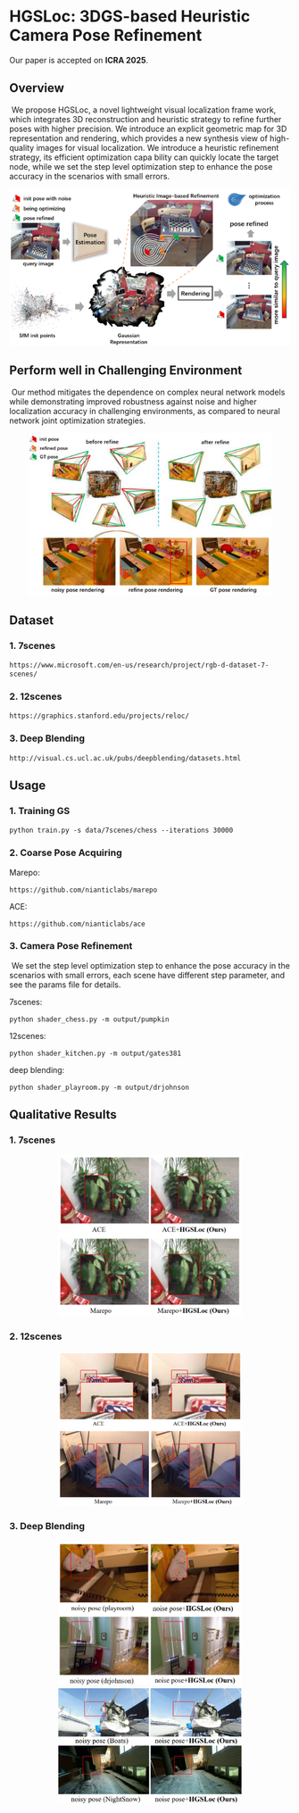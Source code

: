 # HGSLoc: 3DGS-based Heuristic Camera Pose Refinement
Our paper is accepted on **ICRA 2025**.
## Overview

​	We propose HGSLoc, a novel lightweight visual localization frame work, which integrates 3D reconstruction and heuristic strategy to refine further poses with higher precision. We introduce an explicit geometric map for 3D representation and rendering, which provides a new synthesis view of high-quality images for visual localization. We introduce a heuristic refinement strategy, its efficient optimization capa bility can quickly locate the target node, while we set the step level optimization step to enhance the pose accuracy in the scenarios with small errors.
<div align=center>
<img src="./README/overview.png" alt="overview" style="zoom: 80%;" width="650px" />
</div>

## Perform well in Challenging Environment

​	Our method mitigates the dependence on complex neural network models while demonstrating improved robustness against noise and higher localization accuracy in challenging environments, as compared to neural network joint optimization strategies.
<div align=center>
<img src="./README/noise.jpg" alt="noise" style="zoom: 80%;" width=550px />
</div>

## Dataset

### 1. 7scenes

```
https://www.microsoft.com/en-us/research/project/rgb-d-dataset-7-scenes/
```

### 2. 12scenes

```
https://graphics.stanford.edu/projects/reloc/
```

### 3. Deep Blending

```
http://visual.cs.ucl.ac.uk/pubs/deepblending/datasets.html
```

## Usage

### 1. Training GS

```
python train.py -s data/7scenes/chess --iterations 30000
```

### 2. Coarse Pose Acquiring

Marepo:

```
https://github.com/nianticlabs/marepo
```

ACE:

```
https://github.com/nianticlabs/ace
```

### 3. Camera Pose Refinement

​	We set the step level optimization step to enhance the pose accuracy in the scenarios with small errors, each scene have different step parameter, and see the params file for details.

7scenes:

```
python shader_chess.py -m output/pumpkin
```

12scenes:

```
python shader_kitchen.py -m output/gates381
```

deep blending:

```
python shader_playroom.py -m output/drjohnson
```

## Qualitative Results

### 1. 7scenes
<div align=center>
<img src="./README/res1.png" alt="res1" style="zoom: 60%;" width="550px" />
</div>

### 2. 12scenes
<div align=center>
<img src="./README/res2.png" alt="res2" style="zoom: 60%;" width="550px" />
</div>

### 3. Deep Blending
<div align=center>
<img src="./README/res3.png" alt="res3" style="zoom: 60%;" width="550px" />
</div>
<div align=center>
<img src="./README/res4.png" alt="res3" style="zoom: 60%;" width="550px" />
</div>

















